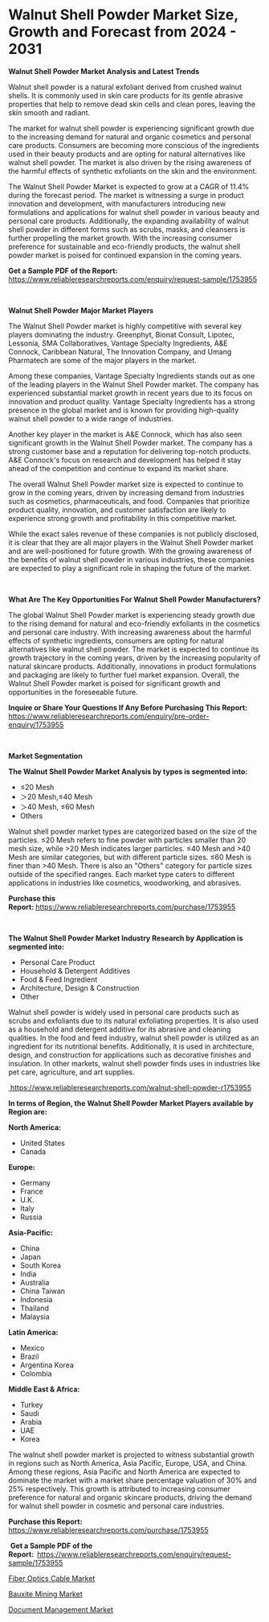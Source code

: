 <p><h1>Walnut Shell Powder Market Size, Growth and Forecast from 2024 - 2031</h1></p><p><strong>Walnut Shell Powder Market Analysis and Latest Trends</strong></p>
<p><p>Walnut shell powder is a natural exfoliant derived from crushed walnut shells. It is commonly used in skin care products for its gentle abrasive properties that help to remove dead skin cells and clean pores, leaving the skin smooth and radiant.</p><p>The market for walnut shell powder is experiencing significant growth due to the increasing demand for natural and organic cosmetics and personal care products. Consumers are becoming more conscious of the ingredients used in their beauty products and are opting for natural alternatives like walnut shell powder. The market is also driven by the rising awareness of the harmful effects of synthetic exfoliants on the skin and the environment.</p><p>The Walnut Shell Powder Market is expected to grow at a CAGR of 11.4% during the forecast period. The market is witnessing a surge in product innovation and development, with manufacturers introducing new formulations and applications for walnut shell powder in various beauty and personal care products. Additionally, the expanding availability of walnut shell powder in different forms such as scrubs, masks, and cleansers is further propelling the market growth. With the increasing consumer preference for sustainable and eco-friendly products, the walnut shell powder market is poised for continued expansion in the coming years.</p></p>
<p><strong>Get a Sample PDF of the Report:&nbsp;</strong> <a href="https://www.reliableresearchreports.com/enquiry/request-sample/1753955">https://www.reliableresearchreports.com/enquiry/request-sample/1753955</a></p>
<p>&nbsp;</p>
<p><strong>Walnut Shell Powder Major Market Players</strong></p>
<p><p>The Walnut Shell Powder market is highly competitive with several key players dominating the industry. Greenphyt, Bionat Consult, Lipotec, Lessonia, SMA Collaboratives, Vantage Specialty Ingredients, A&E Connock, Caribbean Natural, The Innovation Company, and Umang Pharmatech are some of the major players in the market.</p><p>Among these companies, Vantage Specialty Ingredients stands out as one of the leading players in the Walnut Shell Powder market. The company has experienced substantial market growth in recent years due to its focus on innovation and product quality. Vantage Specialty Ingredients has a strong presence in the global market and is known for providing high-quality walnut shell powder to a wide range of industries.</p><p>Another key player in the market is A&E Connock, which has also seen significant growth in the Walnut Shell Powder market. The company has a strong customer base and a reputation for delivering top-notch products. A&E Connock's focus on research and development has helped it stay ahead of the competition and continue to expand its market share.</p><p>The overall Walnut Shell Powder market size is expected to continue to grow in the coming years, driven by increasing demand from industries such as cosmetics, pharmaceuticals, and food. Companies that prioritize product quality, innovation, and customer satisfaction are likely to experience strong growth and profitability in this competitive market.</p><p>While the exact sales revenue of these companies is not publicly disclosed, it is clear that they are all major players in the Walnut Shell Powder market and are well-positioned for future growth. With the growing awareness of the benefits of walnut shell powder in various industries, these companies are expected to play a significant role in shaping the future of the market.</p></p>
<p>&nbsp;</p>
<p><strong>What Are The Key Opportunities For Walnut Shell Powder Manufacturers?</strong></p>
<p><p>The global Walnut Shell Powder market is experiencing steady growth due to the rising demand for natural and eco-friendly exfoliants in the cosmetics and personal care industry. With increasing awareness about the harmful effects of synthetic ingredients, consumers are opting for natural alternatives like walnut shell powder. The market is expected to continue its growth trajectory in the coming years, driven by the increasing popularity of natural skincare products. Additionally, innovations in product formulations and packaging are likely to further fuel market expansion. Overall, the Walnut Shell Powder market is poised for significant growth and opportunities in the foreseeable future.</p></p>
<p><strong>Inquire or Share Your Questions If Any Before Purchasing This Report:</strong> <a href="https://www.reliableresearchreports.com/enquiry/pre-order-enquiry/1753955">https://www.reliableresearchreports.com/enquiry/pre-order-enquiry/1753955</a></p>
<p>&nbsp;</p>
<p><strong>Market Segmentation</strong></p>
<p><strong>The Walnut Shell Powder Market Analysis by types is segmented into:</strong></p>
<p><ul><li>≤20 Mesh</li><li>＞20 Mesh,≤40 Mesh</li><li>＞40 Mesh, ≤60 Mesh</li><li>Others</li></ul></p>
<p><p>Walnut shell powder market types are categorized based on the size of the particles. ≤20 Mesh refers to fine powder with particles smaller than 20 mesh size, while >20 Mesh indicates larger particles. ≤40 Mesh and >40 Mesh are similar categories, but with different particle sizes. ≤60 Mesh is finer than >40 Mesh. There is also an "Others" category for particle sizes outside of the specified ranges. Each market type caters to different applications in industries like cosmetics, woodworking, and abrasives.</p></p>
<p><strong>Purchase this Report:&nbsp;</strong><a href="https://www.reliableresearchreports.com/purchase/1753955">https://www.reliableresearchreports.com/purchase/1753955</a></p>
<p>&nbsp;</p>
<p><strong>The Walnut Shell Powder Market Industry Research by Application is segmented into:</strong></p>
<p><ul><li>Personal Care Product</li><li>Household & Detergent Additives</li><li>Food & Feed Ingredient</li><li>Architecture, Design & Construction</li><li>Other</li></ul></p>
<p><p>Walnut shell powder is widely used in personal care products such as scrubs and exfoliants due to its natural exfoliating properties. It is also used as a household and detergent additive for its abrasive and cleaning qualities. In the food and feed industry, walnut shell powder is utilized as an ingredient for its nutritional benefits. Additionally, it is used in architecture, design, and construction for applications such as decorative finishes and insulation. In other markets, walnut shell powder finds uses in industries like pet care, agriculture, and art supplies.</p></p>
<p><a href="https://www.reliableresearchreports.com/walnut-shell-powder-r1753955">&nbsp;https://www.reliableresearchreports.com/walnut-shell-powder-r1753955</a></p>
<p><strong>In terms of Region, the Walnut Shell Powder Market Players available by Region are:</strong></p>
<p>
    <p> <strong> North America: </strong>
        <ul>
            <li>United States</li>
            <li>Canada</li>
        </ul>
        </p> 
    <p> <strong> Europe: </strong>
        <ul>
            <li>Germany</li>
            <li>France</li>
            <li>U.K.</li>
            <li>Italy</li>
            <li>Russia</li>
        </ul>
        </p> 
    <p> <strong> Asia-Pacific: </strong>
        <ul>
            <li>China</li>
            <li>Japan</li>
            <li>South Korea</li>
            <li>India</li>
            <li>Australia</li>
            <li>China Taiwan</li>
            <li>Indonesia</li>
            <li>Thailand</li>
            <li>Malaysia</li>
        </ul>
        </p> 
    <p> <strong> Latin America: </strong>
        <ul>
            <li>Mexico</li>
            <li>Brazil</li>
            <li>Argentina Korea</li>
            <li>Colombia</li>
        </ul>
        </p> 
    <p> <strong> Middle East & Africa: </strong>
        <ul>
            <li>Turkey</li>
            <li>Saudi</li>
            <li>Arabia</li>
            <li>UAE</li>
            <li>Korea</li>
        </ul>
    </p>
    </p>
<p><p>The walnut shell powder market is projected to witness substantial growth in regions such as North America, Asia Pacific, Europe, USA, and China. Among these regions, Asia Pacific and North America are expected to dominate the market with a market share percentage valuation of 30% and 25% respectively. This growth is attributed to increasing consumer preference for natural and organic skincare products, driving the demand for walnut shell powder in cosmetic and personal care industries.</p></p>
<p><strong>Purchase this Report: </strong><a href="https://www.reliableresearchreports.com/purchase/1753955">https://www.reliableresearchreports.com/purchase/1753955</a></p>
<p>&nbsp;<strong>Get a Sample PDF of the Report:&nbsp;&nbsp;</strong><a href="https://www.reliableresearchreports.com/enquiry/request-sample/1753955">https://www.reliableresearchreports.com/enquiry/request-sample/1753955</a></p>
<p><strong></strong></p>
<p><p><a href="https://www.linkedin.com/pulse/fiber-optics-cable-market-exploring-share-trends-future-growth-ykfnc">Fiber Optics Cable Market</a></p><p><a href="https://www.linkedin.com/pulse/bauxite-mining-market-size-cagr-trends-2024-2030-resampling-9mubc">Bauxite Mining Market</a></p><p><a href="https://www.linkedin.com/pulse/document-management-market-comprehensive-assessment-type-6gh5c">Document Management Market</a></p></p>